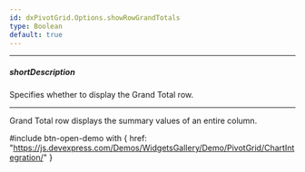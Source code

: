 ```yaml
---
id: dxPivotGrid.Options.showRowGrandTotals
type: Boolean
default: true
---
```

---
##### shortDescription
Specifies whether to display the Grand Total row.

---
Grand Total row displays the summary values of an entire column.

#include btn-open-demo with {
    href: "https://js.devexpress.com/Demos/WidgetsGallery/Demo/PivotGrid/ChartIntegration/"
}